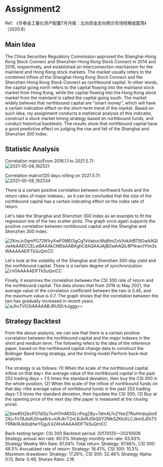 # Assignment2
Ref: 《华泰金工量化资产配置7月月报：北向资金走向预示市场短期或震荡》（2020.8）

## Main Idea
The China Securities Regulatory Commission approved the Shanghai-Hong Kong Stock Connect and Shenzhen-Hong Kong Stock Connect in 2014 and 2016, respectively, and established an interconnection mechanism for the mainland and Hong Kong stock markets. The market usually refers to the combined inflow of the Shanghai-Hong Kong Stock Connect and the Shenzhen-Hong Kong Stock Connect as northbound capital. In other words, the capital going north refers to the capital flowing into the mainland stock market from Hong Kong, while the capital flowing into the Hong Kong stock market from the mainland is called the capital going south. The market widely believes that northbound capital are "smart money", which will have a certain indication effect on the short-term trend of the market. Based on such idea, my assignment conducts a statistical analysis of this indicator, construct a stock market timing strategy based on northbound funds, and conduct historical backtests. The results show that northbound capital have a good predictive effect on judging the rise and fall of the Shanghai and Shenzhen 300 Index.

## Statistic Analysis
Correlation matrix(From 2016.1.1 to 2021.5.7):  
![2021-05-08_162521](https://user-images.githubusercontent.com/78809297/117532826-13a3b200-b01c-11eb-944a-c730020fd5e0.png)

Correlation matrix(120 days rolling on 2021.5.7):  
![2021-05-08_162534](https://user-images.githubusercontent.com/78809297/117532890-58c7e400-b01c-11eb-8245-b5b0dff1f5e4.png)

There is a certain positive correlation between northward funds and the return rates of major indexes，so it can be concluded that the size of the northbound capital has a certain indicating effect on the index rate of return.

Let's take the Shanghai and Shenzhen 300 Index as an example to fit the regression line of the two scatter plots. The graph once again supports the positive correlation between northbound capital and the Shanghai and Shenzhen 300 Index.

![ZKmJc0qmPG72N1ryXwF0MEI3gCgTsVabocWq8lmZoVihikAtBTBGwAAQIJwtikAAECCELwBAAAkCMEbAABAghC8AQAAJAjBGwAAQIL8P1kwctYIm3sWAAAAAElFTkSuQmCC](https://user-images.githubusercontent.com/78809297/117533020-f6bbae80-b01c-11eb-9c56-dda558ea136c.png)

Let's look at the volatility of the Shanghai and Shenzhen 300-day yield and the northbound capital. There is a certain degree of synchronization.
![rV0AAAAAElFTkSuQmCC](https://user-images.githubusercontent.com/78809297/117533051-1fdc3f00-b01d-11eb-8fab-ffa1c7da618d.png)

Finally, it examines the correlation between the CSI 300 rate of return and the northbound capital. The data shows that from 2016 to May 2021, the average value of the correlation coefficient between the two is 0.45, and the maximum value is 0.7. The graph shows that the correlation between the two has gradually increased in recent years.
![aJhcTVG3iAAAAABJRU5ErkJggg==](https://user-images.githubusercontent.com/78809297/117533125-99742d00-b01d-11eb-8752-c3d236a65c18.png)

## Strategy Backtest
From the above analysis, we can see that there is a certain positive correlation between the northbound capital and the major indexes in the short and medium term. The following refers to the idea of the reference paper, based on the northbound capital change data to construct the Bollinger Band timing strategy, and the timing model Perform back-test analysis.

The strategy is as follows:
(1) When the scale of the northbound capital inflow on that day> the average value of the northbound capital in the past 252 trading days + 1.5 times the standard deviation, then buy the CSI 300 in the whole position;
(2) When the scale of the inflow of northbound funds on that day <the average value of northbound funds in the past 252 trading days-1.5 times the standard deviation, then liquidate the CSI 300;
(3) Buy at the opening price of the next day (the paper is measured at the closing price).

![btw85t2bcPO7dl3z7svH7mMGGLnPogZ8y+7dm4Lfv2Yee27NuHnduybx92Xj+Tn7BJkiRJ0rqa6rb+kiRJkrT2nLBJkiRJ0kQ5YZMkSZKkiXLCJkmSJEkT5YRNkiRJkibqHwYGgJLk2AtvAAAAAElFTkSuQmCC](https://user-images.githubusercontent.com/78809297/117533190-143d4800-b01e-11eb-981a-38913def2004.png)

Back-testing target: CSI 300
Backtest period: 20170125—20210508
Strategy annual win rate: 60.0%
Strategy monthly win rate: 63.83%
Strategy Weekly Win Rate: 61.04%
Total return: Strategy: 97.66%, CSI 300: 48.5%
Annualized rate of return: Strategy: 18.41%, CSI 300: 10.3%
Maximum drawdown: Strategy: 17.29%, CSI 300: 32.46%
Strategy Alpha: 0.13, Beta: 0.48, Sharpe Ratio: 2.16


